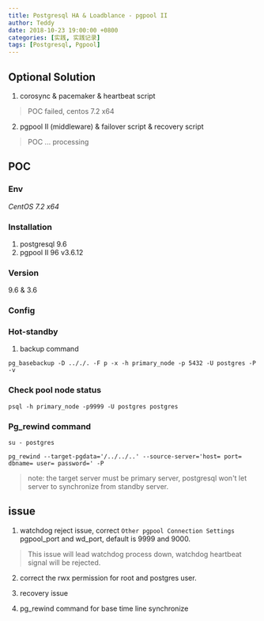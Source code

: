 ```yaml
---
title: Postgresql HA & Loadblance - pgpool II
author: Teddy
date: 2018-10-23 19:00:00 +0800
categories: [实践, 实践记录]
tags: [Postgresql, Pgpool]
---
```



## Optional Solution
1. corosync & pacemaker & heartbeat script
> POC failed, centos 7.2 x64
2. pgpool II (middleware) & failover script & recovery script
> POC ... processing

## POC

### Env
*CentOS 7.2 x64*

### Installation
1. postgresql 9.6
2. pgpool II 96 v3.6.12

### Version
9.6 & 3.6

### Config

### Hot-standby
1. backup command
```
pg_basebackup -D .././. -F p -x -h primary_node -p 5432 -U postgres -P -v
```

### Check pool node status
```
psql -h primary_node -p9999 -U postgres postgres
```

### Pg_rewind command
```
su - postgres

pg_rewind --target-pgdata='/../../..' --source-server='host= port= dbname= user= password=' -P
```
> note: the target server must be primary server, postgresql won't let server to synchronize from standby server.

## issue

1. watchdog reject issue, correct `Other pgpool Connection Settings` pgpool_port and wd_port, default is 9999 and 9000.
> This issue will lead watchdog process down, watchdog heartbeat signal will be rejected.

2. correct the rwx permission for root and postgres user.

3. recovery issue

4. pg_rewind command for base time line synchronize

